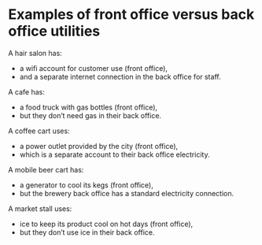 
# Examples of front office versus back office utilities

A hair salon has:

- a wifi account for customer use (front office),
- and a separate internet connection in the back office for staff.

A cafe has:

- a food truck with gas bottles (front office),
- but they don’t need gas in their back office.

A coffee cart uses:

- a power outlet provided by the city (front office),
- which is a separate account to their back office electricity.

A mobile beer cart has:

- a generator to cool its kegs (front office),
- but the brewery back office has a standard electricity connection.

A market stall uses:

- ice to keep its product cool on hot days (front office),
- but they don’t use ice in their back office.
